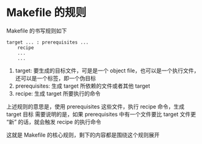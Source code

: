 # Makefile 的规则

Makefile 的书写规则如下
```
target ... : prerequisites ...
    recipe
    ...
    ...
```

1. target: 要生成的目标文件，可是是一个 object file，也可以是一个执行文件，还可以是一个标签，即一个伪目标
2. prerequisites: 生成 target 所依赖的文件或者其他 target
3. recipe: 生成 target 所要执行的命令

上述规则的意思是，使用 prerequisites 这些文件，执行 recipe 命令，生成 target 目标
需要说明的是，如果 prerequisites 中有一个文件要比 target 文件更 “新” 的话，就会触发 recipe 的执行命令

这就是 Makefile 的核心规则，剩下的内容都是围绕这个规则展开